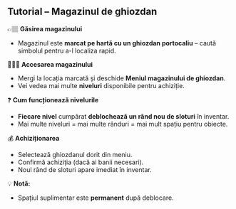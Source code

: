 
## Tutorial – Magazinul de ghiozdan

👉🏽 **Găsirea magazinului**

   * Magazinul este **marcat pe hartă cu un ghiozdan portocaliu** – caută simbolul pentru a-l localiza rapid.

🧏🏽‍♂️ **Accesarea magazinului**

   * Mergi la locația marcată și deschide **Meniul magazinului de ghiozdan**.
   * Vei vedea mai multe **niveluri** disponibile pentru achiziție.

❓ **Cum funcționează nivelurile**

   * **Fiecare nivel** cumpărat **deblochează un rând nou de sloturi** în inventar.
   * Mai multe niveluri = mai multe rânduri = mai mult spațiu pentru obiecte.

💰 **Achiziționarea**

   * Selectează ghiozdanul dorit din meniu.
   * Confirmă achiziția (dacă ai banii necesari).
   * Noul rând de sloturi apare imediat în inventar.

💡 **Notă:**

* Spațiul suplimentar este **permanent** după deblocare.


